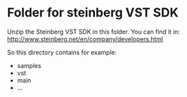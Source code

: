 # Folder for steinberg VST SDK

Unzip the Steinberg VST SDK in this folder.
You can find it in:
http://www.steinberg.net/en/company/developers.html

So this directory contains for example:
- samples
- vst
- main
- ...
